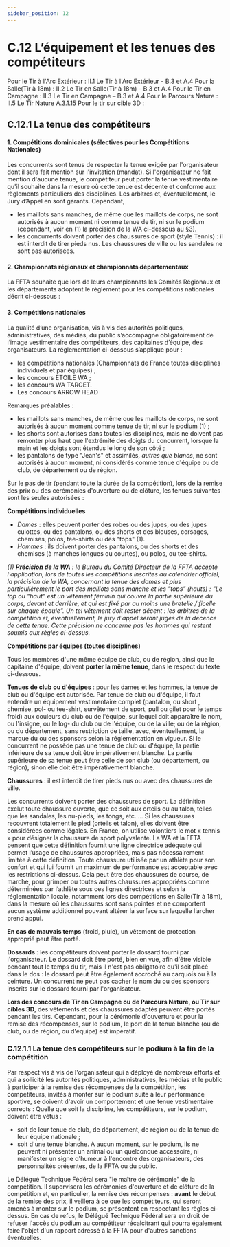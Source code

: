 ```yaml
---
sidebar_position: 12
---
```


# C.12 L’équipement et les tenues des compétiteurs

Pour le Tir à l'Arc Extérieur : II.1 Le Tir à l'Arc Extérieur - B.3 et A.4
Pour la Salle(Tir à 18m) : II.2 Le Tir en Salle(Tir à 18m) – B.3 et A.4
Pour le Tir en Campagne : II.3 Le Tir en Campagne – B.3 et A.4
Pour le Parcours Nature : II.5 Le Tir Nature A.3.1.15
Pour le tir sur cible 3D :

## C.12.1 La tenue des compétiteurs

#### 1. Compétitions dominicales (sélectives pour les Compétitions Nationales)

Les concurrents sont tenus de respecter la tenue exigée par l'organisateur dont il sera fait mention sur
l'invitation (mandat).
Si l'organisateur ne fait mention d'aucune tenue, le compétiteur peut porter la tenue vestimentaire qu'il
souhaite dans la mesure où cette tenue est décente et conforme aux règlements particuliers des
disciplines.
Les arbitres et, éventuellement, le Jury d’Appel en sont garants.
Cependant,

- les maillots sans manches, de même que les maillots de corps, ne sont autorisés à aucun moment
  ni comme tenue de tir, ni sur le podium (cependant, voir en (1) la précision de la WA ci-dessous
  au §3).
- les concurrents doivent porter des chaussures de sport (style Tennis) : il est interdit de tirer pieds
  nus. Les chaussures de ville ou les sandales ne sont pas autorisées.

#### 2. Championnats régionaux et championnats départementaux

La FFTA souhaite que lors de leurs championnats les Comités Régionaux et les départements adoptent le
règlement pour les compétitions nationales décrit ci-dessous :

#### 3. Compétitions nationales

La qualité d’une organisation, vis à vis des autorités politiques, administratives, des médias, du public
s’accompagne obligatoirement de l’image vestimentaire des compétiteurs, des capitaines d’équipe, des
organisateurs. La réglementation ci-dessous s’applique pour :

- les compétitions nationales (Championnats de France toutes disciplines individuels et par équipes) ;
- les concours ETOILE WA ;
- les concours WA TARGET.
- Les concours ARROW HEAD

Remarques préalables :

- les maillots sans manches, de même que les maillots de corps, ne sont autorisés à aucun moment
  comme tenue de tir, ni sur le podium (1) ;
- les shorts sont autorisés dans toutes les disciplines, mais ne doivent pas remonter plus haut que
  l'extrémité des doigts du concurrent, lorsque la main et les doigts sont étendus le long de son côté ;
- les pantalons de type "Jean's" et assimilés, _autres que blancs_, ne sont autorisés à aucun moment, ni
  considérés comme tenue d'équipe ou de club, de département ou de région.

Sur le pas de tir (pendant toute la durée de la compétition), lors de la remise des prix ou des cérémonies
d'ouverture ou de clôture, les tenues suivantes sont les seules autorisées :

**Compétitions individuelles**

- _Dames_ : elles peuvent porter des robes ou des jupes, ou des jupes culottes, ou des pantalons, ou des
  shorts et des blouses, corsages, chemises, polos, tee-shirts ou des "tops" (1).
- _Hommes_ : ils doivent porter des pantalons, ou des shorts et des chemises (à manches longues ou
  courtes), ou polos, ou tee-shirts.

_(1) **Précision de la WA** : le Bureau du Comité Directeur de la FFTA accepte l'application, lors de toutes les compétitions inscrites au calendrier officiel, la précision de la WA, concernant la tenue des dames et plus particulièrement le port des maillots sans manche et les "tops" (hauts) :_
_"Le top ou "haut" est un vêtement féminin qui couvre la partie supérieure du corps, devant et derrière, et qui est fixé par au moins une bretelle / ficelle sur chaque épaule". Un tel vêtement doit rester décent : les arbitres de la compétition et, éventuellement, le jury d'appel seront juges de la décence de cette tenue. Cette précision ne concerne pas les hommes qui restent soumis aux règles ci-dessus._

**Compétitions par équipes (toutes disciplines)**

Tous les membres d'une même équipe de club, ou de région, ainsi que le capitaine d'équipe, doivent **porter la même tenue**, dans le respect du texte ci-dessous.

**Tenues de club ou d'équipes** : pour les dames et les hommes, la tenue de club ou d'équipe est autorisée.
Par tenue de club ou d'équipe, il faut entendre un équipement vestimentaire complet (pantalon, ou short ,
chemise, pol- ou tee-shirt, survêtement de sport, pull ou gilet pour le temps froid) aux couleurs du club ou
de l'équipe, sur lequel doit apparaître le nom, ou l'insigne, ou le log- du club ou de l'équipe, ou de la ville; ou
de la région, ou du département, sans restriction de taille, avec, éventuellement, la marque du ou des
sponsors selon la réglementation en vigueur.
Si le concurrent ne possède pas une tenue de club ou d'équipe, la partie inférieure de sa tenue doit être
impérativement blanche. La partie supérieure de sa tenue peut être celle de son club (ou département, ou
région), sinon elle doit être impérativement blanche.

**Chaussures** : il est interdit de tirer pieds nus ou avec des chaussures de ville.

Les concurrents doivent porter des chaussures de sport. La définition exclut toute chaussure ouverte, que
ce soit aux orteils ou au talon, telles que les sandales, les nu-pieds, les tongs, etc. … Si les chaussures
recouvrent totalement le pied (orteils et talon), elles doivent être considérées comme légales.
En France, on utilise volontiers le mot « tennis » pour désigner la chaussure de sport polyvalente.
La WA et la FFTA pensent que cette définition fournit une ligne directrice adéquate qui permet l’usage de
chaussures appropriées, mais pas nécessairement limitée à cette définition.
Toute chaussure utilisée par un athlète pour son confort et qui lui fournit un maximum de performance est
acceptable avec les restrictions ci-dessus. Cela peut être des chaussures de course, de marche, pour
grimper ou toutes autres chaussures appropriées comme déterminées par l’athlète sous ces lignes
directrices et selon la réglementation locale, notamment lors des compétitions en Salle(Tir à 18m), dans
la mesure où les chaussures sont sans pointes et ne comportent aucun système additionnel pouvant
altérer la surface sur laquelle l’archer prend appui.

**En cas de mauvais temps** (froid, pluie), un vêtement de protection approprié peut être porté.

**Dossards** : les compétiteurs doivent porter le dossard fourni par l'organisateur. Le dossard doit être porté,
bien en vue, afin d'être visible pendant tout le temps du tir, mais il n'est pas obligatoire qu'il soit placé dans
le dos : le dossard peut être également accroché au carquois ou à la ceinture. Un concurrent ne peut pas
cacher le nom du ou des sponsors inscrits sur le dossard fourni par l'organisateur.

**Lors des concours de Tir en Campagne ou de Parcours Nature, ou Tir sur cibles 3D**, des vêtements et
des chaussures adaptés peuvent être portés pendant les tirs. Cependant, pour la cérémonie d'ouverture
et pour la remise des récompenses, sur le podium, le port de la tenue blanche (ou de club, ou de région, ou
d'équipe) est impératif.

### C.12.1.1 La tenue des compétiteurs sur le podium à la fin de la compétition

Par respect vis à vis de l'organisateur qui a déployé de nombreux efforts et qui a sollicité les autorités
politiques, administratives, les médias et le public à participer à la remise des récompenses de la
compétition, les compétiteurs, invités à monter sur le podium suite à leur performance sportive, se doivent
d'avoir un comportement et une tenue vestimentaire corrects :
Quelle que soit la discipline, les compétiteurs, sur le podium, doivent être vêtus :

- soit de leur tenue de club, de département, de région ou de la tenue de leur équipe nationale ;
- soit d'une tenue blanche.
  A aucun moment, sur le podium, ils ne peuvent ni présenter un animal ou un quelconque accessoire, ni
  manifester un signe d'humeur à l'encontre des organisateurs, des personnalités présentes, de la FFTA ou
  du public.

Le Délégué Technique Fédéral sera "le maître de cérémonie" de la compétition. Il supervisera les
cérémonies d'ouverture et de clôture de la compétition et, en particulier, la remise des récompenses :
**avant** le début de la remise des prix, il veillera à ce que les compétiteurs, qui seront amenés à monter sur
le podium, se présentent en respectant les règles ci-dessus.
En cas de refus, le Délégué Technique Fédéral sera en droit de refuser l'accès du podium au compétiteur
récalcitrant qui pourra également faire l'objet d'un rapport adressé à la FFTA pour d'autres sanctions
éventuelles.
